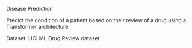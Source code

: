Disease Prediction

Predict the condition of a patient based on their review of a drug using a Transformer architecture.

Dataset: UCI ML Drug Review dataset
